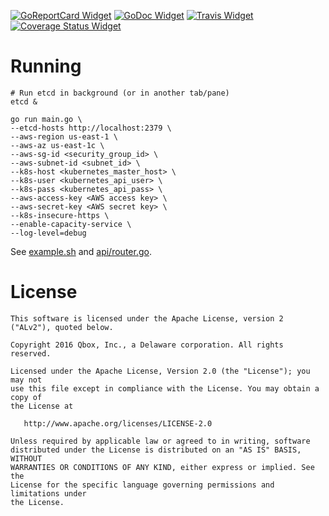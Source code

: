 [![GoReportCard Widget]][GoReportCard] [![GoDoc Widget]][GoDoc] [![Travis Widget]][Travis] [![Coverage Status Widget]][Coverage Status]

[GoReportCard Widget]: https://goreportcard.com/badge/github.com/supergiant/supergiant
[GoReportCard]: https://goreportcard.com/report/github.com/supergiant/supergiant
[GoDoc]: https://godoc.org/github.com/supergiant/supergiant
[GoDoc Widget]: https://godoc.org/github.com/supergiant/supergiant?status.svg
[Travis]: https://travis-ci.org/supergiant/supergiant
[Travis Widget]: https://travis-ci.org/supergiant/supergiant.svg?branch=master
[Coverage Status]: https://coveralls.io/github/supergiant/supergiant?branch=master
[Coverage Status Widget]: https://coveralls.io/repos/github/supergiant/supergiant/badge.svg?branch=master

# Running

```shell
# Run etcd in background (or in another tab/pane)
etcd &

go run main.go \
--etcd-hosts http://localhost:2379 \
--aws-region us-east-1 \
--aws-az us-east-1c \
--aws-sg-id <security_group_id> \
--aws-subnet-id <subnet_id> \
--k8s-host <kubernetes_master_host> \
--k8s-user <kubernetes_api_user> \
--k8s-pass <kubernetes_api_pass> \
--aws-access-key <AWS access key> \
--aws-secret-key <AWS secret key> \
--k8s-insecure-https \
--enable-capacity-service \
--log-level=debug
```

See [example.sh](example.sh) and [api/router.go](api/router.go).


# License

```
This software is licensed under the Apache License, version 2 ("ALv2"), quoted below.

Copyright 2016 Qbox, Inc., a Delaware corporation. All rights reserved.

Licensed under the Apache License, Version 2.0 (the "License"); you may not
use this file except in compliance with the License. You may obtain a copy of
the License at

   http://www.apache.org/licenses/LICENSE-2.0

Unless required by applicable law or agreed to in writing, software
distributed under the License is distributed on an "AS IS" BASIS, WITHOUT
WARRANTIES OR CONDITIONS OF ANY KIND, either express or implied. See the
License for the specific language governing permissions and limitations under
the License.
```
